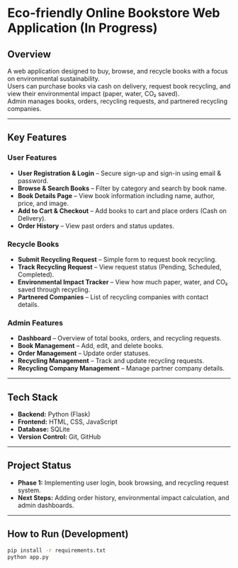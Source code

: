 # Eco-friendly Online Bookstore Web Application (In Progress)

## Overview
A web application designed to buy, browse, and recycle books with a focus on environmental sustainability.  
Users can purchase books via cash on delivery, request book recycling, and view their environmental impact (paper, water, CO₂ saved).  
Admin manages books, orders, recycling requests, and partnered recycling companies.

---

## Key Features
### **User Features**
- **User Registration & Login** – Secure sign-up and sign-in using email & password.
- **Browse & Search Books** – Filter by category and search by book name.
- **Book Details Page** – View book information including name, author, price, and image.
- **Add to Cart & Checkout** – Add books to cart and place orders (Cash on Delivery).
- **Order History** – View past orders and status updates.

### **Recycle Books**
- **Submit Recycling Request** – Simple form to request book recycling.
- **Track Recycling Request** – View request status (Pending, Scheduled, Completed).
- **Environmental Impact Tracker** – View how much paper, water, and CO₂ saved through recycling.
- **Partnered Companies** – List of recycling companies with contact details.

### **Admin Features**
- **Dashboard** – Overview of total books, orders, and recycling requests.
- **Book Management** – Add, edit, and delete books.
- **Order Management** – Update order statuses.
- **Recycling Management** – Track and update recycling requests.
- **Recycling Company Management** – Manage partner company details.

---

## Tech Stack
- **Backend:** Python (Flask)
- **Frontend:** HTML, CSS, JavaScript
- **Database:** SQLite
- **Version Control:** Git, GitHub

---

## Project Status
- **Phase 1:** Implementing user login, book browsing, and recycling request system.
- **Next Steps:** Adding order history, environmental impact calculation, and admin dashboards.

---

## How to Run (Development)
```bash
pip install -r requirements.txt
python app.py
